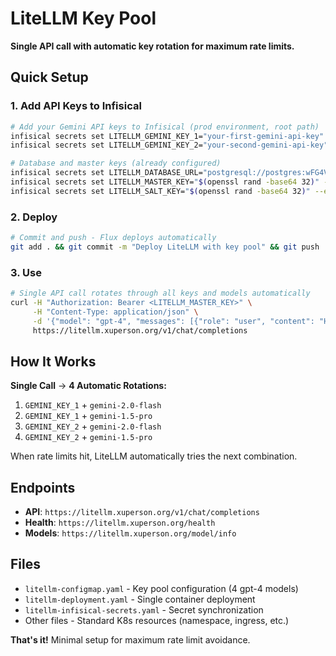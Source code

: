 # LiteLLM Key Pool

**Single API call with automatic key rotation for maximum rate limits.**

## Quick Setup

### 1. Add API Keys to Infisical
```bash
# Add your Gemini API keys to Infisical (prod environment, root path)
infisical secrets set LITELLM_GEMINI_KEY_1="your-first-gemini-api-key" --env=prod --path=/
infisical secrets set LITELLM_GEMINI_KEY_2="your-second-gemini-api-key" --env=prod --path=/

# Database and master keys (already configured)
infisical secrets set LITELLM_DATABASE_URL="postgresql://postgres:wFG4VmtVO6iCqsEzqTHL1xRMeD8SltU1@postgresql:5432/litellm" --env=prod --path=/
infisical secrets set LITELLM_MASTER_KEY="$(openssl rand -base64 32)" --env=prod --path=/
infisical secrets set LITELLM_SALT_KEY="$(openssl rand -base64 32)" --env=prod --path=/
```

### 2. Deploy
```bash
# Commit and push - Flux deploys automatically
git add . && git commit -m "Deploy LiteLLM with key pool" && git push
```

### 3. Use
```bash
# Single API call rotates through all keys and models automatically
curl -H "Authorization: Bearer <LITELLM_MASTER_KEY>" \
     -H "Content-Type: application/json" \
     -d '{"model": "gpt-4", "messages": [{"role": "user", "content": "Hello!"}]}' \
     https://litellm.xuperson.org/v1/chat/completions
```

## How It Works

**Single Call** → **4 Automatic Rotations:**
1. `GEMINI_KEY_1` + `gemini-2.0-flash`
2. `GEMINI_KEY_1` + `gemini-1.5-pro`  
3. `GEMINI_KEY_2` + `gemini-2.0-flash`
4. `GEMINI_KEY_2` + `gemini-1.5-pro`

When rate limits hit, LiteLLM automatically tries the next combination.

## Endpoints

- **API**: `https://litellm.xuperson.org/v1/chat/completions`
- **Health**: `https://litellm.xuperson.org/health`
- **Models**: `https://litellm.xuperson.org/model/info`

## Files

- `litellm-configmap.yaml` - Key pool configuration (4 gpt-4 models)
- `litellm-deployment.yaml` - Single container deployment  
- `litellm-infisical-secrets.yaml` - Secret synchronization
- Other files - Standard K8s resources (namespace, ingress, etc.)

**That's it!** Minimal setup for maximum rate limit avoidance.